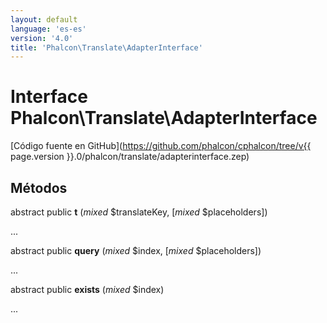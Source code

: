 ```yaml
---
layout: default
language: 'es-es'
version: '4.0'
title: 'Phalcon\Translate\AdapterInterface'
---
```

# Interface **Phalcon\Translate\AdapterInterface**

[Código fuente en GitHub](https://github.com/phalcon/cphalcon/tree/v{{ page.version }}.0/phalcon/translate/adapterinterface.zep)

## Métodos

abstract public **t** (*mixed* $translateKey, [*mixed* $placeholders])

...

abstract public **query** (*mixed* $index, [*mixed* $placeholders])

...

abstract public **exists** (*mixed* $index)

...